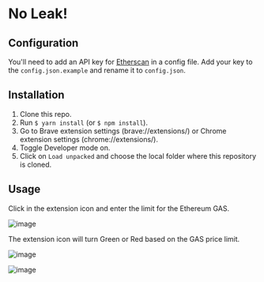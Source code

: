 # No Leak!

## Configuration

You'll need to add an API key for [Etherscan](https://etherscan.io/apis) in a config file. Add your key to the `config.json.example` and rename it to `config.json`.

## Installation

1. Clone this repo.
2. Run `$ yarn install` (or `$ npm install`).
3. Go to Brave extension settings (brave://extensions/) or Chrome extension settings (chrome://extensions/).
4. Toggle Developer mode on.
5. Click on `Load unpacked` and choose the local folder where this repository is cloned.

## Usage

Click in the extension icon and enter the limit for the Ethereum GAS.

![image](https://user-images.githubusercontent.com/13015/156033761-8760193c-b2a9-4166-8919-6b962603d505.png)

The extension icon will turn Green or Red based on the GAS price limit.

![image](https://user-images.githubusercontent.com/13015/156034657-111e7f5d-821a-4652-b9a5-59fac62cee53.png)

![image](https://user-images.githubusercontent.com/13015/156034726-0b135bad-f45e-4be1-bfb5-df9d06d96d6a.png)
